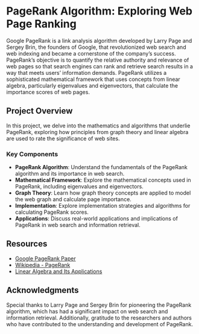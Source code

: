 # PageRank Algorithm: Exploring Web Page Ranking

Google PageRank is a link analysis algorithm developed by Larry Page and Sergey Brin, the founders of Google, that revolutionized web search and web indexing and became a cornerstone of the company’s success. PageRank’s objective is to quantify the relative authority and relevance of web pages so that search engines can rank and retrieve search results in a way that meets users’ information demands. PageRank utilizes a sophisticated mathematical framework that uses concepts from linear algebra, particularly eigenvalues and eigenvectors, that calculate the importance scores of web pages.

## Project Overview
In this project, we delve into the mathematics and algorithms that underlie PageRank, exploring how principles from graph theory and linear algebra are used to rate the significance of web sites.

### Key Components
- **PageRank Algorithm**: Understand the fundamentals of the PageRank algorithm and its importance in web search.
- **Mathematical Framework**: Explore the mathematical concepts used in PageRank, including eigenvalues and eigenvectors.
- **Graph Theory**: Learn how graph theory concepts are applied to model the web graph and calculate page importance.
- **Implementation**: Explore implementation strategies and algorithms for calculating PageRank scores.
- **Applications**: Discuss real-world applications and implications of PageRank in web search and information retrieval.

## Resources
- [Google PageRank Paper](http://ilpubs.stanford.edu:8090/422/)
- [Wikipedia - PageRank](https://en.wikipedia.org/wiki/PageRank)
- [Linear Algebra and Its Applications](https://www.amazon.com/Linear-Algebra-Its-Applications-David/dp/032198238X)

## Acknowledgments
Special thanks to Larry Page and Sergey Brin for pioneering the PageRank algorithm, which has had a significant impact on web search and information retrieval. Additionally, gratitude to the researchers and authors who have contributed to the understanding and development of PageRank.
